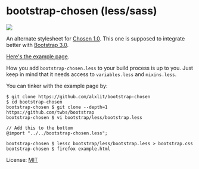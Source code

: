 # bootstrap-chosen (less/sass)

![](https://github.com/alxlit/bootstrap-chosen/raw/master/example.png)

An alternate stylesheet for [Chosen 1.0](http://harvesthq.github.com/chosen/). This
one is supposed to integrate better with [Bootstrap 3.0](http://getbootstrap.com/).

[Here's the example page](http://alxlit.github.io/bootstrap-chosen/).

How you add `bootstrap-chosen.less` to your build process is up to you. Just keep
in mind that it needs access to `variables.less` and `mixins.less`.

You can tinker with the example page by:

```
$ git clone https://github.com/alxlit/bootstrap-chosen
$ cd bootstrap-chosen
bootstrap-chosen $ git clone --depth=1 https://github.com/twbs/bootstrap
bootstrap-chosen $ vi bootstrap/less/bootstrap.less

// Add this to the bottom
@import "../../bootstrap-chosen.less";

bootstrap-chosen $ lessc bootstrap/less/bootstrap.less > bootstrap.css
bootstrap-chosen $ firefox example.html
```

License: [MIT](https://en.wikipedia.org/wiki/MIT_License)

